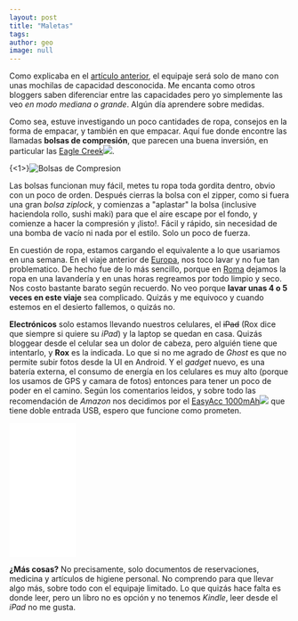 ```yaml
---
layout: post
title: "Maletas"
tags: 
author: geo
image: null
---
```

Como explicaba en el [artículo anterior](/proximo-destino/), el equipaje será solo de mano con unas mochilas de capacidad desconocida. Me encanta como otros bloggers saben diferenciar entre las capacidades pero yo simplemente las veo *en modo mediana o grande*. Algún día aprendere sobre medidas. 

Como sea, estuve investigando un poco cantidades de ropa, consejos en la forma de empacar, y también en que empacar. Aquí fue donde encontre las llamadas **bolsas de compresión**, que parecen una buena inversión, en particular las [Eagle Creek](http://www.amazon.com/gp/product/B001M0O094/ref=as_li_tl?ie=UTF8&camp=1789&creative=9325&creativeASIN=B001M0O094&linkCode=as2&tag=tamalconpasap-20&linkId=VXGEGO5AUCRI4IBS)<img src="http://ir-na.amazon-adsystem.com/e/ir?t=tamalconpasap-20&amp;l=as2&amp;o=1&amp;a=B001M0O094" class="amazon">.

{<1>}![Bolsas de Compresion](https://dl.dropboxusercontent.com/u/1610385/content/images/2014/12/maletas.jpg)

Las bolsas funcionan muy fácil, metes tu ropa toda gordita dentro, obvio con un poco de orden. Después cierras la bolsa con el zipper, como si fuera una gran *bolsa ziplock*, y comienzas a "aplastar" la bolsa (inclusive haciendola rollo, sushi maki) para que el aire escape por el fondo, y comienze a hacer la compresión y ¡listo!. Fácil y rápido, sin necesidad de una bomba de vacío ni nada por el estilo. Solo un poco de fuerza.

En cuestión de ropa, estamos cargando el equivalente a lo que usariamos en una semana. En el viaje anterior de [Europa](/tag/europa), nos toco lavar y no fue tan problematico. De hecho fue de lo más sencillo, porque en [Roma](/tag/roma) dejamos la ropa en una lavandería y en unas horas regreamos por todo limpio y seco. Nos costo bastante barato según recuerdo. No veo porque **lavar unas 4 o 5 veces en este viaje** sea complicado. Quizás y me equivoco y cuando estemos en el desierto fallemos, o quizás no.

**Electrónicos** solo estamos llevando nuestros celulares, el ~~iPad~~ (Rox dice que siempre si quiere su *iPad*) y la laptop se quedan en casa. Quizás bloggear desde el celular sea un dolor de cabeza, pero alguién tiene que intentarlo, y **Rox** es la indicada. Lo que si no me agrado de *Ghost* es que no permite subir fotos desde la UI en Android. Y el *gadget* nuevo, es una batería externa, el consumo de energía en los celulares es muy alto (porque los usamos de GPS y camara de fotos) entonces para tener un poco de poder en el camino. Según los comentarios leidos, y sobre todo las recomendación de *Amazon* nos decidimos por el [EasyAcc 1000mAh](http://www.amazon.com/gp/product/B00H9BEC8E/ref=as_li_tl?ie=UTF8&camp=1789&creative=9325&creativeASIN=B00H9BEC8E&linkCode=as2&tag=tamalconpasap-20&linkId=VFHDM5HPAKLUPAVF)<img src="http://ir-na.amazon-adsystem.com/e/ir?t=tamalconpasap-20&l=as2&o=1&a=B00H9BEC8E" class="amazon"> que tiene doble entrada USB, espero que funcione como prometen.

<iframe style="width:120px;height:240px;" marginwidth="0" marginheight="0" scrolling="no" frameborder="0" src="//ws-na.amazon-adsystem.com/widgets/q?ServiceVersion=20070822&OneJS=1&Operation=GetAdHtml&MarketPlace=US&source=ac&ref=tf_til&ad_type=product_link&tracking_id=tamalconpasap-20&marketplace=amazon&region=US&placement=B00H9BEC8E&asins=B00H9BEC8E&linkId=73OKN5DG4DO2NJUV&show_border=true&link_opens_in_new_window=true">
</iframe>

**¿Más cosas?** No precisamente, solo documentos de reservaciones, medicina y artículos de higiene personal. No comprendo para que llevar algo más, sobre todo con el equipaje limitado. Lo que quizás hace falta es donde leer, pero un libro no es opción y no tenemos *Kindle*, leer desde el *iPad* no me gusta.